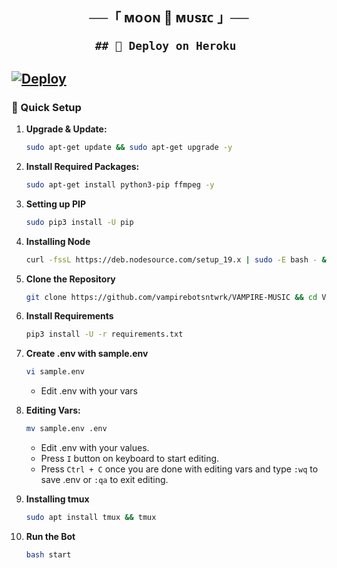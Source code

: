 <h2 align="center">
    ──「 ᴍᴏᴏɴ 🌙 ᴍᴜsɪᴄ 」──

    ## 🚀 Deploy on Heroku 
[![Deploy](https://www.herokucdn.com/deploy/button.svg)](https://dashboard.heroku.com/new?template=https://github.com/vampirebotsntwrk/VAMPIRE-MUSIC)
---

### 🔧 Quick Setup

1. **Upgrade & Update:**
   ```bash
   sudo apt-get update && sudo apt-get upgrade -y
   ```

2. **Install Required Packages:**
   ```bash
   sudo apt-get install python3-pip ffmpeg -y
   ```
3. **Setting up PIP**
   ```bash
   sudo pip3 install -U pip
   ```
4. **Installing Node**
   ```bash
   curl -fssL https://deb.nodesource.com/setup_19.x | sudo -E bash - && sudo apt-get install nodejs -y && npm i -g npm
   ```
5. **Clone the Repository**
   ```bash
   git clone https://github.com/vampirebotsntwrk/VAMPIRE-MUSIC && cd VAMPIRE-MUSIC
   ```
6. **Install Requirements**
   ```bash
   pip3 install -U -r requirements.txt
   ```
7. **Create .env  with sample.env**
   ```bash
   vi sample.env
   ```
   - Edit .env with your vars
8. **Editing Vars:**
   ```bash
   mv sample.env .env
   ```
   - Edit .env with your values.
   - Press `I` button on keyboard to start editing.
   - Press `Ctrl + C`  once you are done with editing vars and type `:wq` to save .env or `:qa` to exit editing.
9. **Installing tmux**
    ```bash
    sudo apt install tmux && tmux
    ```
10. **Run the Bot**
    ```bash
    bash start
    ```
    
